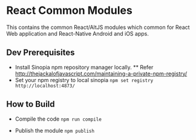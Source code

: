 # React Common Modules

This contains the common React/AltJS modules which common for React Web application 
and React-Native Android and iOS apps.

## Dev Prerequisites

* Install Sinopia npm repository manager locally.
  ** Refer http://thejackalofjavascript.com/maintaining-a-private-npm-registry/
* Set your npm registry to local sinopia
`npm set registry http://localhost:4873/`

## How to Build

* Compile the code
`npm run compile`

* Publish the module
`npm publish`